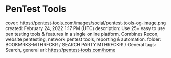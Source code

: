 # PenTest Tools

cover: https://pentest-tools.com/images/social/pentest-tools-og-image.png
created: February 24, 2022 1:17 PM (UTC)
description: Use 25+ easy to use pen testing tools & features in a single online platform. Combines Recon, website pentesting, network pentest tools, reporting & automation.
folder: BOOKMRKS-MTHRFCKR / SEARCH PARTY MTHRFCKR! / General
tags: Search, general
url: https://pentest-tools.com/home